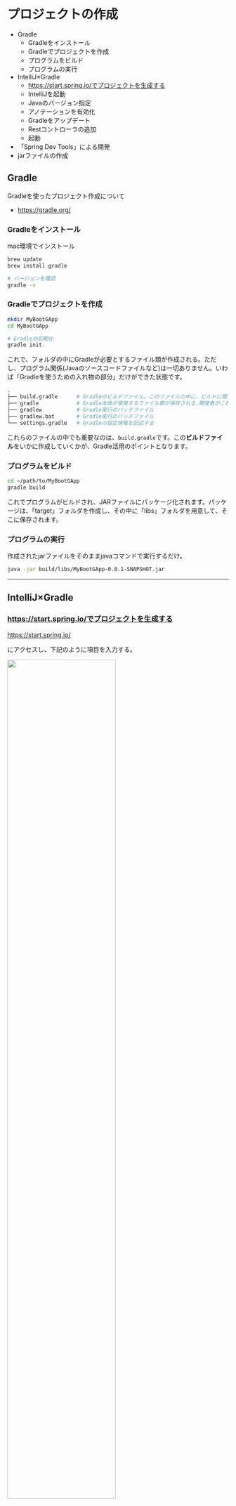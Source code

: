 # プロジェクトの作成

<!-- MarkdownTOC -->

- Gradle
    - Gradleをインストール
    - Gradleでプロジェクトを作成
    - プログラムをビルド
    - プログラムの実行
- IntelliJ×Gradle
    - https://start.spring.io/でプロジェクトを生成する
    - IntelliJを起動
    - Javaのバージョン指定
    - アノテーションを有効化
    - Gradleをアップデート
    - Restコントローラの追加
    - 起動
- 「Spring Dev Tools」による開発
- jarファイルの作成

<!-- /MarkdownTOC -->

## Gradle

Gradleを使ったプロジェクト作成について

 - https://gradle.org/

### Gradleをインストール
mac環境でインストール
```bash
brew update
brew install gradle

# バージョンを確認
gradle -v
```

### Gradleでプロジェクトを作成
```bash
mkdir MyBootGApp
cd MyBootGApp

# Gradleの初期化
gradle init
```
これで、フォルダの中にGradleが必要とするファイル類が作成される。ただし、プログラム関係(Javaのソースコードファイルなど)は一切ありません。いわば「Gradleを使うための入れ物の部分」だけができた状態です。

```bash
.
├── build.gradle      # Gradleのビルドファイル。このファイルの中に、ビルドに関する情報や実行する処理が記述されている。
├── gradle            # Gradle本体が使用するファイル類が保存される.開発者がこれらのフォルダを利用することはほとんどない
├── gradlew           # Gradle実行のバッチファイル
├── gradlew.bat       # Gradle実行のバッチファイル
└── settings.gradle   # Gradleの設定情報を記述する
```
これらのファイルの中でも重要なのは、`build.gradle`です。この<strong>ビルドファイル</strong>をいかに作成していくかが、Gradle活用のポイントとなります。

### プログラムをビルド
```bash
cd ~/path/to/MyBootGApp
gradle build
```
これでプログラムがビルドされ、JARファイルにパッケージ化されます。パッケージは、「target」フォルダを作成し、その中に「libs」フォルダを用意して、そこに保存されます。

### プログラムの実行
作成されたjarファイルをそのままjavaコマンドで実行するだけ。
```bash
java -jar build/libs/MyBootGApp-0.0.1-SNAPSHOT.jar
```

---
## IntelliJ×Gradle

### https://start.spring.io/でプロジェクトを生成する

https://start.spring.io/

にアクセスし、下記のように項目を入力する。

<img src="imgs/SpringInitializr①.png" width="70%">

<img src="imgs/SpringInitializr②.png" width="70%">

 - 「Generate Project」をクリックし、zipファイルをダウンロード
 - ダウンロードしたzipファイルをワークスペース(`~/IdeaProjects`)へ移動させ、解凍

```bash
.
├── build
├── build.gradle    # Gradleのビルドファイル。このファイルの中に、ビルドに関する情報や実行する処理が記述されている。
├── gradle          # Gradleが使用するフォルダ。普段いじらない。
├── gradlew         # Gradle実行のバッチファイル
├── gradlew.bat     # Gradle実行のバッチファイル
├── settings.gradle # Gradleの設定情報を記述する
└── src             # ソースコードがまとめられている「src」フォルダ
    ├── main
    │   ├── java    # 「main」フォルダの中の「java」フォルダへのショートカット
    │   └── resources  # 「main」フォルダ内の「resources」フォルダへのショートカット
    └── test
        ├── java    # 「test」フォルダ内の「java」フォルダへのショートカット
        └── resources
```

### IntelliJを起動
「Open」もしくは「Import Project」を選択

<img src="imgs/「Open」を選択.png" width="70%">

### Javaのバージョン指定

<img src="imgs/javaのバージョン指定.png" width="70%">

### アノテーションを有効化

<img src="imgs/アノテーション有効化①.png" width="70%">

<img src="imgs/アノテーション有効化②.png" width="70%">

### Gradleをアップデート

<img src="imgs/Gradleをアップデート.png" width="70%">

### Restコントローラの追加

 - 「`com.example.demo`」配下に「`HelloWorld`」パッケージを追加し、その配下に「`HelloWorldController.java`」を作成する

```java
package com.example.demo.HelloWorld;

import org.springframework.web.bind.annotation.GetMapping;
import org.springframework.web.bind.annotation.RestController;

@RestController
public class HelloWorldController {
    @GetMapping("/helloworld")
    public String HelloWorld() {
        return "Hello Taiyo!";
    }
}
```

### 起動

<img src="imgs/起動.png" width="80%">

起動できたら、`localhost:8080/helloworld`にアクセス。

---
## 「Spring Dev Tools」による開発
https://qiita.com/sekainohsan/items/cc998596def1cc250a5c

に沿って設定したのち、再度Runする。すると以降は、変更が反映されます。


---
## jarファイルの作成


